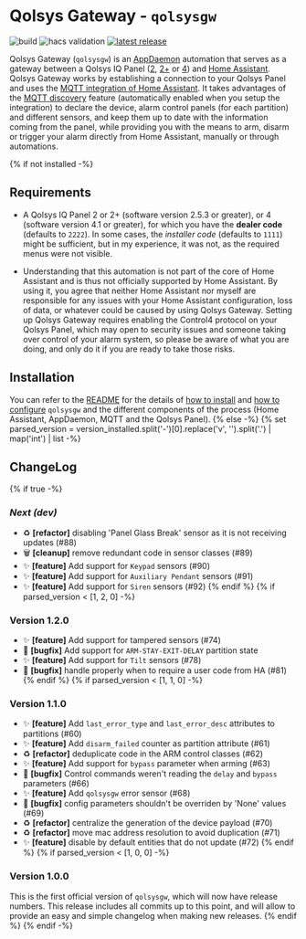 # Qolsys Gateway - `qolsysgw`

![build](https://github.com/XaF/qolsysgw/actions/workflows/build.yaml/badge.svg)
![hacs validation](https://github.com/XaF/qolsysgw/actions/workflows/hacs-validation.yaml/badge.svg)
[![latest release](https://img.shields.io/github/v/release/XaF/qolsysgw?logo=github&sort=semver)](https://github.com/XaF/qolsysgw/releases)

Qolsys Gateway (`qolsysgw`) is an [AppDaemon][appdaemon]
automation that serves as a gateway between a Qolsys IQ Panel
([2][qolsys-panel-2], [2+][qolsys-panel-2-plus] or [4][qolsys-panel-4])
and [Home Assistant][hass]. Qolsys Gateway works by establishing a connection
to your Qolsys Panel and uses the [MQTT integration of Home Assistant][hass-mqtt].
It takes advantages of the [MQTT discovery][hass-mqtt-discovery]
feature (automatically enabled when you setup the integration) to declare the
device, alarm control panels (for each partition) and different sensors, and
keep them up to date with the information coming from the panel, while
providing you with the means to arm, disarm or trigger your alarm directly
from Home Assistant, manually or through automations.

{% if not installed -%}
## Requirements

- A Qolsys IQ Panel 2 or 2+ (software version 2.5.3 or greater), or 4
  (software version 4.1 or greater),
  for which you have the **dealer code** (defaults to `2222`). In some cases,
  the _installer code_ (defaults to `1111`) might be sufficient, but in my
  experience, it was not, as the required menus were not visible.

- Understanding that this automation is not part of the core of Home Assistant
  and is thus not officially supported by Home Assistant. By using it, you
  agree that neither Home Assistant nor myself are responsible for any issues
  with your Home Assistant configuration, loss of data, or whatever could be
  caused by using Qolsys Gateway. Setting up Qolsys Gateway requires enabling
  the Control4 protocol on your Qolsys Panel, which may open to security issues
  and someone taking over control of your alarm system, so please be aware of
  what you are doing, and only do it if you are ready to take those risks.

## Installation

You can refer to the [README](https://github.com/XaF/qolsysgw#readme) for the details of [how to install](https://github.com/XaF/qolsysgw#installation) and [how to configure](https://github.com/XaF/qolsysgw#configuration) `qolsysgw` and the different components of the process (Home Assistant, AppDaemon, MQTT and the Qolsys Panel).
{% else -%}
{% set parsed_version = version_installed.split('-')[0].replace('v', '').split('.') | map('int') | list -%}
## ChangeLog
{%   if true -%}
### _Next (dev)_

 * ♻️ **[refactor]** disabling 'Panel Glass Break' sensor as it is not receiving updates (#88)
 * 🗑️ **[cleanup]** remove redundant code in sensor classes (#89)
 * ✨ **[feature]** Add support for `Keypad` sensors (#90)
 * ✨ **[feature]** Add support for `Auxiliary Pendant` sensors (#91)
 * ✨ **[feature]** Add support for `Siren` sensors (#92)
{%   endif %}
{%   if parsed_version < [1, 2, 0] -%}
### Version 1.2.0

 * ✨ **[feature]** Add support for tampered sensors (#74)
 * 🐛 **[bugfix]** Add support for `ARM-STAY-EXIT-DELAY` partition state
 * ✨ **[feature]** Add support for `Tilt` sensors (#78)
 * 🐛 **[bugfix]** handle properly when to require a user code from HA (#81)
{%   endif %}
{%   if parsed_version < [1, 1, 0] -%}
### Version 1.1.0

 * ✨ **[feature]** Add `last_error_type` and `last_error_desc` attributes to partitions (#60)
 * ✨ **[feature]** Add `disarm_failed` counter as partition attribute (#61)
 * ♻️ **[refactor]** deduplicate code in the ARM control classes (#62)
 * ✨ **[feature]** Add support for `bypass` parameter when arming (#63)
 * 🐛 **[bugfix]** Control commands weren't reading the `delay` and `bypass` parameters (#66)
 * ✨ **[feature]** Add `qolsysgw` error sensor (#68)
 * 🐛 **[bugfix]** config parameters shouldn't be overriden by 'None' values (#69)
 * ♻️ **[refactor]** centralize the generation of the device payload (#70)
 * ♻️ **[refactor]** move mac address resolution to avoid duplication (#71)
 * ✨ **[feature]** disable by default entities that do not update (#72)
{%   endif %}
{%   if parsed_version < [1, 0, 0] -%}
### Version 1.0.0

This is the first official version of `qolsysgw`, which will now have release numbers.
This release includes all commits up to this point, and will allow to provide an easy
and simple changelog when making new releases.
{%   endif %}
{% endif -%}


<!--
List of links used in that page, sorted alphabetically by tag
-->
[appdaemon]: https://github.com/AppDaemon/appdaemon
[hass-mqtt-discovery]: https://www.home-assistant.io/docs/mqtt/discovery/
[hass-mqtt]: https://www.home-assistant.io/integrations/mqtt/
[hass]: https://www.home-assistant.io/
[qolsys-panel-2]: https://qolsys.com/iq-panel-2/
[qolsys-panel-2-plus]: https://qolsys.com/iq-panel-2-plus/
[qolsys-panel-4]: https://qolsys.com/iq-panel-4/
